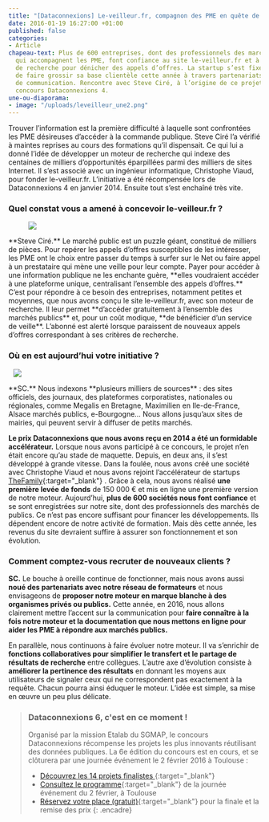 ```yaml
---
title: "[Dataconnexions] Le-veilleur.fr, compagnon des PME en quête de marchés publics"
date: 2016-01-19 16:27:00 +01:00
published: false
categories:
- Article
chapeau-text: Plus de 600 entreprises, dont des professionnels des marchés publics
  qui accompagnent les PME, font confiance au site le-veilleur.fr et à son moteur
  de recherche pour dénicher des appels d’offres. La startup s’est fixée comme objectif
  de faire grossir sa base clientèle cette année à travers partenariats et actions
  de communication. Rencontre avec Steve Ciré, à l’origine de ce projet lauréat du
  concours Dataconnexions 4.
une-ou-diaporama:
- image: "/uploads/leveilleur_une2.png"
---
```


Trouver l’information est la première difficulté à laquelle sont confrontées les PME désireuses d’accéder à la commande publique. Steve Ciré l’a vérifié à maintes reprises au cours des formations qu’il dispensait. Ce qui lui a donné l’idée de développer un moteur de recherche qui indexe des centaines de milliers d’opportunités éparpillées parmi des milliers de sites Internet. Il s’est associé avec un ingénieur informatique, Christophe Viaud, pour fonder le-veilleur.fr. L’initiative a été récompensée lors de Dataconnexions 4 en janvier 2014. Ensuite tout s’est enchaîné très vite.

### Quel constat vous a amené à concevoir le-veilleur.fr ?

<figure class='image-left' style='width: 40%; margin-right: 10px;'><img src="/uploads/steve-cire_christophe-viaud.png"/></figure> **Steve Ciré.** Le marché public est un puzzle géant, constitué de milliers de pièces. Pour repérer les appels d’offres susceptibles de les intéresser, les PME ont le choix entre passer du temps à surfer sur le Net ou faire appel à un prestataire qui mène une veille pour leur compte. Payer pour accéder à une information publique ne les enchante guère, **elles voudraient accéder à une plateforme unique, centralisant l’ensemble des appels d’offres.** C’est pour répondre à ce besoin des entreprises, notamment petites et moyennes, que nous avons conçu le site le-veilleur.fr, avec son moteur de recherche. Il leur permet **d’accéder gratuitement à l’ensemble des marchés publics** et, pour un coût modique, **de bénéficier d’un service de veille**. L’abonné est alerté lorsque paraissent de nouveaux appels d’offres correspondant à ses critères de recherche.

### Où en est aujourd’hui votre initiative ?

<figure class='image-right' style='width: 40%; margin-left: 10px;'><img src="/uploads/mac-accueil-lv.png"/></figure>**SC.** Nous indexons **plusieurs milliers de sources** : des sites officiels, des journaux, des plateformes corporatistes, nationales ou régionales, comme Megalis en Bretagne, Maximilien en Ile-de-France, Alsace marchés publics, e-Bourgogne… Nous allons jusqu’aux sites de mairies, qui peuvent servir à diffuser de petits marchés.

**Le prix Dataconnexions que nous avons reçu en 2014 a été un formidable accélérateur.** Lorsque nous avons participé à ce concours, le projet n’en était encore qu’au stade de  maquette. Depuis, en deux ans, il s’est développé à grande vitesse. Dans la foulée, nous avons créé une société avec Christophe Viaud et nous avons rejoint l’accélérateur de startups [TheFamily](https://www.thefamily.co/){:target="_blank"} . Grâce à cela, nous avons réalisé **une première levée de fonds** de 150 000 € et mis en ligne une première version de notre moteur. Aujourd’hui, **plus de 600 sociétés nous font confiance** et se sont enregistrées sur notre site, dont des professionnels des marchés de publics. Ce n’est pas encore suffisant pour financer les développements. Ils dépendent encore de notre activité de formation. Mais dès cette année, les revenus du site devraient suffire à assurer son fonctionnement et son évolution.

### Comment comptez-vous recruter de nouveaux clients ?

**SC.** Le bouche à oreille continue de fonctionner, mais nous avons aussi **noué des partenariats avec notre réseau de formateurs** et nous envisageons de **proposer notre moteur en marque blanche à des organismes privés ou publics.** Cette année, en 2016, nous allons clairement mettre l’accent sur la communication pour **faire connaître à la fois notre moteur et la documentation que nous mettons en ligne pour aider les PME à répondre aux marchés publics.**

En parallèle, nous continuons à faire évoluer notre moteur. Il va s’enrichir de **fonctions collaboratives pour simplifier le transfert et le partage de résultats de recherche** entre collègues. L’autre axe d’évolution consiste à **améliorer la pertinence des résultats** en donnant les moyens aux utilisateurs de signaler ceux qui ne correspondent pas exactement à la requête. Chacun pourra ainsi éduquer le moteur. L’idée est simple, sa mise en œuvre un peu plus délicate.

 

> ### Dataconnexions 6, c'est en ce moment !
>
>Organisé par la mission Etalab du SGMAP, le concours Dataconnexions récompense les projets les plus innovants réutilisant des données
publiques. La 6e édition du concours est en cours, et se clôturera par une journée événement le 2 février 2016 à Toulouse :
>* [Découvrez les 14 projets finalistes
](https://www.etalab.gouv.fr/decouvrez-les-finalistes-du-concours->dataconnexions-6){:target="_blank"}
>* [Consultez le programme](https://www.etalab.gouv.fr/ceremonie-de-remise-des-prix-dataconnexions-6-reservez-votre-place){:target="_blank"} de la journée événement du 2 février, à Toulouse
>* [Réservez votre place (gratuit)](https://www.eventbrite.fr/e/billets-concours-dataconnexions-6-finale-ceremonie-19573273187){:target="_blank"} pour la finale et la remise des prix
{: .encadre}